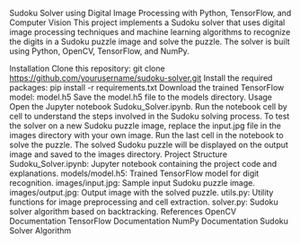 Sudoku Solver using Digital Image Processing with Python, TensorFlow, and Computer Vision
This project implements a Sudoku solver that uses digital image processing techniques and machine learning algorithms to recognize the digits in a Sudoku puzzle image and solve the puzzle. The solver is built using Python, OpenCV, TensorFlow, and NumPy.

Installation
Clone this repository: git clone https://github.com/yourusername/sudoku-solver.git
Install the required packages: pip install -r requirements.txt
Download the trained TensorFlow model: model.h5
Save the model.h5 file to the models directory.
Usage
Open the Jupyter notebook Sudoku_Solver.ipynb.
Run the notebook cell by cell to understand the steps involved in the Sudoku solving process.
To test the solver on a new Sudoku puzzle image, replace the input.jpg file in the images directory with your own image.
Run the last cell in the notebook to solve the puzzle.
The solved Sudoku puzzle will be displayed on the output image and saved to the images directory.
Project Structure
Sudoku_Solver.ipynb: Jupyter notebook containing the project code and explanations.
models/model.h5: Trained TensorFlow model for digit recognition.
images/input.jpg: Sample input Sudoku puzzle image.
images/output.jpg: Output image with the solved puzzle.
utils.py: Utility functions for image preprocessing and cell extraction.
solver.py: Sudoku solver algorithm based on backtracking.
References
OpenCV Documentation
TensorFlow Documentation
NumPy Documentation
Sudoku Solver Algorithm
